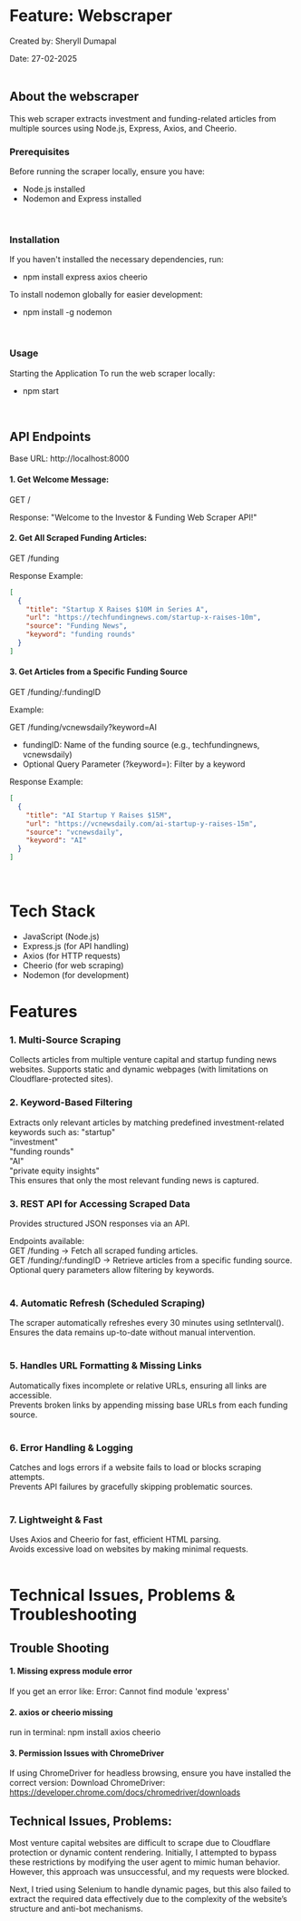 # Feature: Webscraper 

Created by: Sheryll Dumapal    

Date: 27-02-2025      
<br />

## About the webscraper 
This web scraper extracts investment and funding-related articles from multiple sources using Node.js, Express, Axios, and Cheerio.
<br />

### Prerequisites
Before running the scraper locally, ensure you have:

- Node.js installed
- Nodemon and Express installed
<br />

### Installation
If you haven't installed the necessary dependencies, run:

- npm install express axios cheerio

To install nodemon globally for easier development:
- npm install -g nodemon
<br />

### Usage
Starting the Application
To run the web scraper locally:
- npm start
<br />

## API Endpoints
Base URL: http://localhost:8000
<br /> 

#### 1. Get Welcome Message: 
GET /

Response:
"Welcome to the Investor & Funding Web Scraper API!"

#### 2. Get All Scraped Funding Articles: 
GET /funding
<br/>

Response Example:
```json
[
  {
    "title": "Startup X Raises $10M in Series A",
    "url": "https://techfundingnews.com/startup-x-raises-10m",
    "source": "Funding News",
    "keyword": "funding rounds"
  }
]
```

#### 3. Get Articles from a Specific Funding Source
GET /funding/:fundingID

Example:

GET /funding/vcnewsdaily?keyword=AI

- fundingID: Name of the funding source (e.g., techfundingnews, vcnewsdaily)
- Optional Query Parameter (?keyword=): Filter by a keyword

Response Example: 
```json
[
  {
    "title": "AI Startup Y Raises $15M",
    "url": "https://vcnewsdaily.com/ai-startup-y-raises-15m",
    "source": "vcnewsdaily",
    "keyword": "AI"
  }
]
```
<br/>

# Tech Stack 
- JavaScript (Node.js)
- Express.js (for API handling)
- Axios (for HTTP requests)
- Cheerio (for web scraping)
- Nodemon (for development)

# Features 

### 1. Multi-Source Scraping
Collects articles from multiple venture capital and startup funding news websites.
Supports static and dynamic webpages (with limitations on Cloudflare-protected sites).
</br>

### 2. Keyword-Based Filtering
Extracts only relevant articles by matching predefined investment-related keywords such as:
"startup"  
"investment"  
"funding rounds"  
"AI"  
"private equity insights"   
This ensures that only the most relevant funding news is captured.
</br>

### 3. REST API for Accessing Scraped Data
Provides structured JSON responses via an API.  

Endpoints available:  
GET /funding → Fetch all scraped funding articles.  
GET /funding/:fundingID → Retrieve articles from a specific funding source.  
Optional query parameters allow filtering by keywords.  
</br> 

### 4. Automatic Refresh (Scheduled Scraping)
The scraper automatically refreshes every 30 minutes using setInterval().  
Ensures the data remains up-to-date without manual intervention.  
</br> 

### 5. Handles URL Formatting & Missing Links
Automatically fixes incomplete or relative URLs, ensuring all links are accessible.  
Prevents broken links by appending missing base URLs from each funding source.  
</br> 

### 6. Error Handling & Logging
Catches and logs errors if a website fails to load or blocks scraping attempts.  
Prevents API failures by gracefully skipping problematic sources.  
</br> 

### 7. Lightweight & Fast
Uses Axios and Cheerio for fast, efficient HTML parsing.  
Avoids excessive load on websites by making minimal requests.  
</br>

# Technical Issues, Problems & Troubleshooting

## Trouble Shooting

#### 1. Missing express module error

If you get an error like:
Error: Cannot find module 'express'

#### 2. axios or cheerio missing
run in terminal:  npm install axios cheerio

#### 3. Permission Issues with ChromeDriver
If using ChromeDriver for headless browsing, ensure you have installed the correct version:
Download ChromeDriver: https://developer.chrome.com/docs/chromedriver/downloads

## Technical Issues, Problems: 
Most venture capital websites are difficult to scrape due to Cloudflare protection or dynamic content rendering. Initially, I attempted to bypass these restrictions by modifying the user agent to mimic human behavior. However, this approach was unsuccessful, and my requests were blocked.

Next, I tried using Selenium to handle dynamic pages, but this also failed to extract the required data effectively due to the complexity of the website’s structure and anti-bot mechanisms.